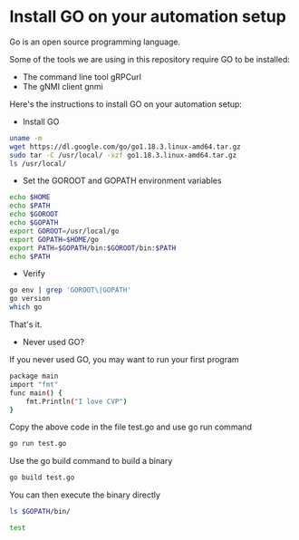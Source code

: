 # Install GO on your automation setup

Go is an open source programming language.  

Some of the tools we are using in this repository require GO to be installed:

- The command line tool gRPCurl
- The gNMI client gnmi

Here's the instructions to install GO on your automation setup:

- Install GO

```bash
uname -m
wget https://dl.google.com/go/go1.18.3.linux-amd64.tar.gz
sudo tar -C /usr/local/ -xzf go1.18.3.linux-amd64.tar.gz
ls /usr/local/
```

- Set the GOROOT and GOPATH environment variables

```bash
echo $HOME
echo $PATH
echo $GOROOT
echo $GOPATH
export GOROOT=/usr/local/go
export GOPATH=$HOME/go
export PATH=$GOPATH/bin:$GOROOT/bin:$PATH
echo $PATH
```

- Verify

```bash
go env | grep 'GOROOT\|GOPATH'
go version
which go
```

That's it.

- Never used GO?

If you never used GO, you may want to run your first program

```bash
package main
import "fmt"
func main() {
    fmt.Println("I love CVP")
}
```

Copy the above code in the file test.go and use go run command

```bash
go run test.go
```

Use the go build command to build a binary

```bash
go build test.go
```

You can then execute the binary directly

```bash
ls $GOPATH/bin/
```

```bash
test
```
